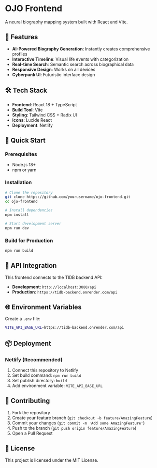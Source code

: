 
# OJO Frontend

A neural biography mapping system built with React and Vite.

## 🚀 Features

- **AI-Powered Biography Generation**: Instantly creates comprehensive profiles
- **Interactive Timeline**: Visual life events with categorization
- **Real-time Search**: Semantic search across biographical data
- **Responsive Design**: Works on all devices
- **Cyberpunk UI**: Futuristic interface design

## 🛠️ Tech Stack

- **Frontend**: React 18 + TypeScript
- **Build Tool**: Vite
- **Styling**: Tailwind CSS + Radix UI
- **Icons**: Lucide React
- **Deployment**: Netlify

## 🚀 Quick Start

### Prerequisites
- Node.js 18+
- npm or yarn

### Installation
```bash
# Clone the repository
git clone https://github.com/yourusername/ojo-frontend.git
cd ojo-frontend

# Install dependencies
npm install

# Start development server
npm run dev
```

### Build for Production
```bash
npm run build
```

## 🔗 API Integration

This frontend connects to the TIDB backend API:
- **Development**: `http://localhost:3000/api`
- **Production**: `https://tidb-backend.onrender.com/api`

## 🌐 Environment Variables

Create a `.env` file:
```bash
VITE_API_BASE_URL=https://tidb-backend.onrender.com/api
```

## 📦 Deployment

### Netlify (Recommended)
1. Connect this repository to Netlify
2. Set build command: `npm run build`
3. Set publish directory: `build`
4. Add environment variable: `VITE_API_BASE_URL`

## 🤝 Contributing

1. Fork the repository
2. Create your feature branch (`git checkout -b feature/AmazingFeature`)
3. Commit your changes (`git commit -m 'Add some AmazingFeature'`)
4. Push to the branch (`git push origin feature/AmazingFeature`)
5. Open a Pull Request

## 📄 License

This project is licensed under the MIT License.
  